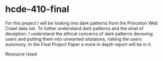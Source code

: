 # hcde-410-final
For this project I will be looking into dark patterns from the Princeton Web Crawl data set. To futher understand dark patterns and the elvel of deception. I understand the ethical concerns of dark patterns deceving users and putting them into unwanted situtaions, risking the users automony. In the Final Project Paper a more in depth report will be in it. 

Resoucre Used